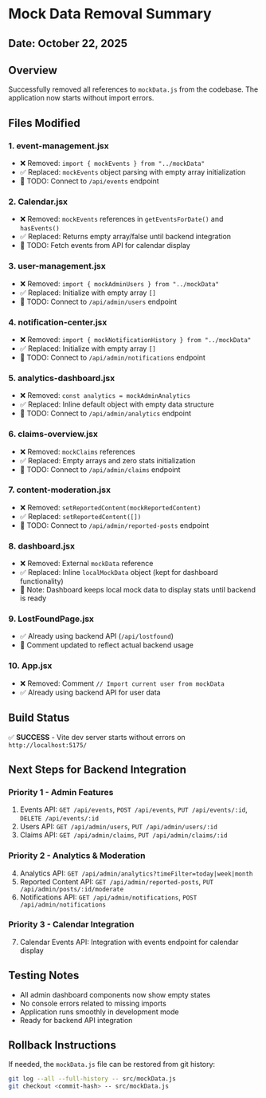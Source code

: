 # Mock Data Removal Summary

## Date: October 22, 2025

## Overview
Successfully removed all references to `mockData.js` from the codebase. The application now starts without import errors.

## Files Modified

### 1. **event-management.jsx**
- ❌ Removed: `import { mockEvents } from "../mockData"`
- ✅ Replaced: `mockEvents` object parsing with empty array initialization
- 📝 TODO: Connect to `/api/events` endpoint

### 2. **Calendar.jsx**
- ❌ Removed: `mockEvents` references in `getEventsForDate()` and `hasEvents()`
- ✅ Replaced: Returns empty array/false until backend integration
- 📝 TODO: Fetch events from API for calendar display

### 3. **user-management.jsx**
- ❌ Removed: `import { mockAdminUsers } from "../mockData"`
- ✅ Replaced: Initialize with empty array `[]`
- 📝 TODO: Connect to `/api/admin/users` endpoint

### 4. **notification-center.jsx**
- ❌ Removed: `import { mockNotificationHistory } from "../mockData"`
- ✅ Replaced: Initialize with empty array `[]`
- 📝 TODO: Connect to `/api/admin/notifications` endpoint

### 5. **analytics-dashboard.jsx**
- ❌ Removed: `const analytics = mockAdminAnalytics`
- ✅ Replaced: Inline default object with empty data structure
- 📝 TODO: Connect to `/api/admin/analytics` endpoint

### 6. **claims-overview.jsx**
- ❌ Removed: `mockClaims` references
- ✅ Replaced: Empty arrays and zero stats initialization
- 📝 TODO: Connect to `/api/admin/claims` endpoint

### 7. **content-moderation.jsx**
- ❌ Removed: `setReportedContent(mockReportedContent)`
- ✅ Replaced: `setReportedContent([])`
- 📝 TODO: Connect to `/api/admin/reported-posts` endpoint

### 8. **dashboard.jsx**
- ❌ Removed: External `mockData` reference
- ✅ Replaced: Inline `localMockData` object (kept for dashboard functionality)
- 📝 Note: Dashboard keeps local mock data to display stats until backend is ready

### 9. **LostFoundPage.jsx**
- ✅ Already using backend API (`/api/lostfound`)
- 📝 Comment updated to reflect actual backend usage

### 10. **App.jsx**
- ❌ Removed: Comment `// Import current user from mockData`
- ✅ Already using backend API for user data

## Build Status
✅ **SUCCESS** - Vite dev server starts without errors on `http://localhost:5175/`

## Next Steps for Backend Integration

### Priority 1 - Admin Features
1. Events API: `GET /api/events`, `POST /api/events`, `PUT /api/events/:id`, `DELETE /api/events/:id`
2. Users API: `GET /api/admin/users`, `PUT /api/admin/users/:id`
3. Claims API: `GET /api/admin/claims`, `PUT /api/admin/claims/:id`

### Priority 2 - Analytics & Moderation
4. Analytics API: `GET /api/admin/analytics?timeFilter=today|week|month`
5. Reported Content API: `GET /api/admin/reported-posts`, `PUT /api/admin/posts/:id/moderate`
6. Notifications API: `GET /api/admin/notifications`, `POST /api/admin/notifications`

### Priority 3 - Calendar Integration
7. Calendar Events API: Integration with events endpoint for calendar display

## Testing Notes
- All admin dashboard components now show empty states
- No console errors related to missing imports
- Application runs smoothly in development mode
- Ready for backend API integration

## Rollback Instructions
If needed, the `mockData.js` file can be restored from git history:
```bash
git log --all --full-history -- src/mockData.js
git checkout <commit-hash> -- src/mockData.js
```
